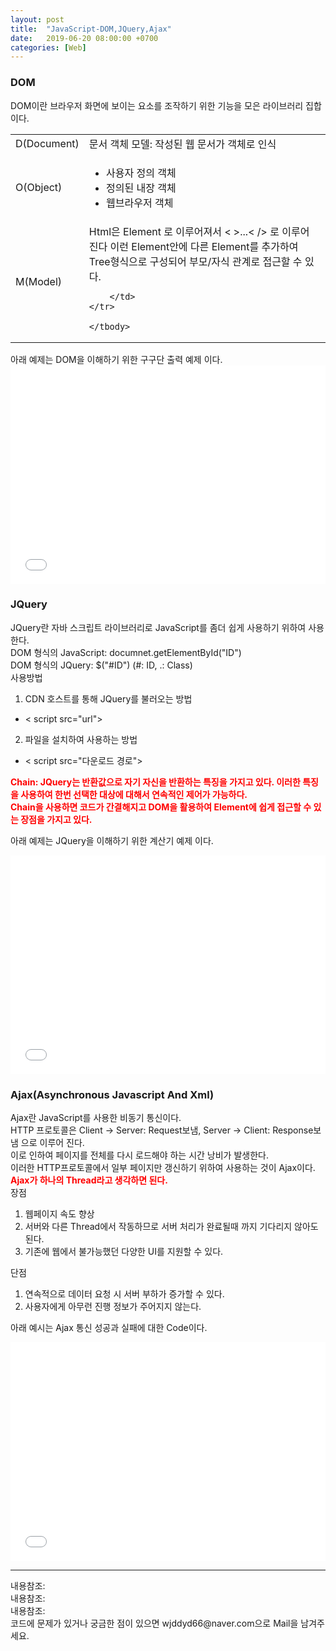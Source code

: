 ```yaml
---
layout: post
title:  "JavaScript-DOM,JQuery,Ajax"
date:   2019-06-20 08:00:00 +0700
categories: [Web]
---
```


###  DOM

DOM이란 브라우저 화면에 보이는 요소를 조작하기 위한 기능을 모은 라이브러리 집합 이다.  
<link rel = "stylesheet" href ="/static/css/bootstrap.min.css">
<table class="table">
	<tbody>
	<tr>
		<td>D(Document)</td><td>문서 객체 모델: 작성된 웹 문서가 객체로 인식</td>
	</tr>
	<tr>
		<td>O(Object)</td>
		<td>
		<ul>
		<li>사용자 정의 객체</li>
		<li>정의된 내장 객체</li>
		<li>웹브라우저 객체</li>
		</ul>
		</td>
	</tr>
		<tr>
		<td>M(Model)</td><td>Html은 Element 로 이루어져서 <
		>...<
		/>
        로 이루어 진다 이런 Element안에 다른 Element를 추가하여 Tree형식으로 구성되어 
        부모/자식 관계로 접근할 수 있다.

		</td>
	</tr>
	
	</tbody>
</table>
아래 예제는 DOM을 이해하기 위한 구구단 출력 예제 이다.
<br>
<iframe width="100%" height="350" src="//jsfiddle.net/wjddyd66/te8wmjgh/9/embedded/html,js,result/dark/" allowfullscreen="allowfullscreen" frameborder="0"></iframe>
<br>

###  JQuery
JQuery란 자바 스크립트 라이브러리로 JavaScript를 좀더 쉽게 사용하기 위하여 사용한다.  
DOM 형식의 JavaScript: documnet.getElementById("ID")  
DOM 형식의 JQuery: $("#ID") (#: ID, .: Class)  
사용방법  
1. CDN 호스트를 통해 JQuery를 불러오는 방법
 - <
 script src="url">
2. 파일을 설치하여 사용하는 방법  
 - <
 script src="다운로드 경로">

<span style ="color: red">**Chain: JQuery는 반환값으로 자기 자신을 반환하는 특징을 가지고 있다. 이러한 특징을 사용하여 한번 선택한 대상에 대해서 연속적인 제어가 가능하다.**</span><br>
<span style ="color: red">**Chain을 사용하면 코드가 간결해지고 DOM을 활용하여 Element에 쉽게 접근할 수 있는 장점을 가지고 있다.**</span><br>

아래 예제는 JQuery을 이해하기 위한 계산기 예제 이다.
<br>
<iframe width="100%" height="350" src="//jsfiddle.net/wjddyd66/te8wmjgh/58/embedded/html,js,result/dark/" allowfullscreen="allowfullscreen" frameborder="0"></iframe>
<br>

###  Ajax(Asynchronous Javascript And Xml)
Ajax란 JavaScript를 사용한 비동기 통신이다.  
HTTP 프로토콜은 Client -> Server: Request보냄, Server -> Client: Response보냄 으로 이루어 진다.  
이로 인하여 페이지를 전체를 다시 로드해야 하는 시간 낭비가 발생한다.  
이러한 HTTP프로토콜에서 일부 페이지만 갱신하기 위하여 사용하는 것이 Ajax이다.  
<span style ="color: red">**Ajax가 하나의 Thread라고 생각하면 된다.**</span><br>
장점
1. 웹페이지 속도 향상
2. 서버와 다른 Thread에서 작동하므로 서버 처리가 완료될때 까지 기다리지 않아도 된다.
3. 기존에 웹에서 불가능했던 다양한 UI를 지원할 수 있다.

단점
1. 연속적으로 데이터 요청 시 서버 부하가 증가할 수 있다.
2. 사용자에게 아무런 진행 정보가 주어지지 않는다.

아래 예시는 Ajax 통신 성공과 실패에 대한 Code이다.  
<iframe width="100%" height="350" src="//jsfiddle.net/wjddyd66/utc2k4er/1/embedded/html,js,css,result/dark/" allowfullscreen="allowfullscreen" frameborder="0"></iframe>
<br>

<hr>
내용참조:<https://webclub.tistory.com/218><br>
내용참조:<http://tcpschool.com/jquery/jq_event_delegation><br>
내용참조:<https://coding-factory.tistory.com/143><br>
코드에 문제가 있거나 궁금한 점이 있으면 wjddyd66@naver.com으로  Mail을 남겨주세요.
